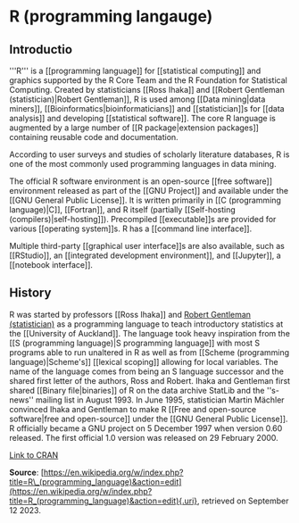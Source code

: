 # R (programming langauge)

## Introductio

'''R''' is a [[programming language]] for [[statistical computing]] and graphics supported by the R Core Team and the R Foundation for Statistical Computing. Created by statisticians [[Ross Ihaka]] and [[Robert Gentleman (statistician)\|Robert Gentleman]], R is used among [[Data mining\|data miners]], [[Bioinformatics\|bioinformaticians]] and [[statistician]]s for [[data analysis]] and developing [[statistical software]]. The core R language is augmented by a large number of [[R package\|extension packages]] containing reusable code and documentation.

According to user surveys and studies of scholarly literature databases, R is one of the most commonly used programming languages in data mining.

The official R software environment is an open-source [[free software]] environment released as part of the [[GNU Project]] and available under the [[GNU General Public License]]. It is written primarily in [[C (programming language)\|C]], [[Fortran]], and R itself (partially [[Self-hosting (compilers)\|self-hosting]]). Precompiled [[executable]]s are provided for various [[operating system]]s. R has a [[command line interface]].

Multiple third-party [[graphical user interface]]s are also available, such as [[RStudio]], an [[integrated development environment]], and [[Jupyter]], a [[notebook interface]].

## History

R was started by professors [[Ross Ihaka]] and [Robert Gentleman (statistician)](https://en.wikipedia.org/wiki/Robert_Gentleman_(statistician)) as a programming language to teach introductory statistics at the [[University of Auckland]]. The language took heavy inspiration from the [[S (programming language)\|S programming language]] with most S programs able to run unaltered in R as well as from [[Scheme (programming language)\|Scheme's]] [[lexical scoping]] allowing for local variables. The name of the language comes from being an S language successor and the shared first letter of the authors, Ross and Robert. Ihaka and Gentleman first shared [[Binary file\|binaries]] of R on the data archive StatLib and the ''s-news'' mailing list in August 1993. In June 1995, statistician Martin Mächler convinced Ihaka and Gentleman to make R [[Free and open-source software\|free and open-source]] under the [[GNU General Public License]]. R officially became a GNU project on 5 December 1997 when version 0.60 released. The first official 1.0 version was released on 29 February 2000.

[Link to CRAN]()

**Source**: [https://en.wikipedia.org/w/index.php?title=R\_(programming_language)&action=edit](https://en.wikipedia.org/w/index.php?title=R_(programming_language)&action=edit){.uri}, retrieved on September 12 2023.
